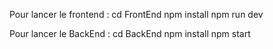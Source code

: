 Pour lancer le frontend :
cd FrontEnd
npm install
npm run dev

Pour lancer le BackEnd :
cd BackEnd
npm install
npm start
